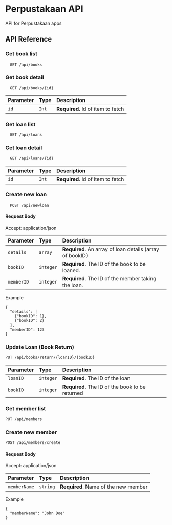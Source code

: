 
# Perpustakaan API

API for Perpustakaan apps



## API Reference

### Get book list

```http
  GET /api/books
```

### Get book detail

```http
  GET /api/books/{id}
```

| Parameter | Type     | Description                       |
| :-------- | :------- | :-------------------------------- |
| `id`      | `Int` | **Required**. Id of item to fetch |

### Get loan list

```http
  GET /api/loans
```

### Get loan detail

```http
  GET /api/loans/{id}
```

| Parameter | Type     | Description                       |
| :-------- | :------- | :-------------------------------- |
| `id`      | `Int` | **Required**. Id of item to fetch |

### Create new loan

```http
  POST /api/newloan
```

#### Request Body
Accept: application/json


| Parameter | Type     | Description                       |
| :-------- | :------- | :-------------------------------- |
| `details`      | `array` | **Required**. An array of loan details (array of bookID) |
| `bookID`      | `integer` | **Required**. The ID of the book to be loaned. |
| `memberID`      | `integer` | **Required**. The ID of the member taking the loan. |

Example

```
{
  "details": [
    {"bookID": 1},
    {"bookID": 2}
  ],
  "memberID": 123
}
```

### Update Loan (Book Return)

```
PUT /api/books/return/{loanID}/{bookID}
```
| Parameter | Type     | Description                       |
| :-------- | :------- | :-------------------------------- |
| `loanID`      | `integer` | **Required**. The ID of the loan |
| `bookID`      | `integer` | **Required**. The ID of the book to be returned |

### Get member list
```
PUT /api/members
```


### Create new member
```
POST /api/members/create
```
#### Request Body
Accept: application/json


| Parameter | Type     | Description                       |
| :-------- | :------- | :-------------------------------- |
| `memberName`      | `string` | **Required**. Name of the new member |

Example

```
{
  "memberName": "John Doe"
}
```






